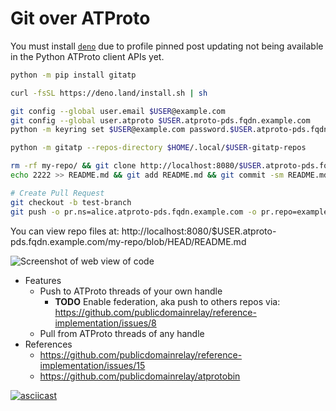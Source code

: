 # Git over ATProto

You must install [`deno`](https://docs.deno.com/runtime/getting_started/installation/) due to profile pinned post updating not being available in the Python ATProto client APIs yet.

```bash
python -m pip install gitatp

curl -fsSL https://deno.land/install.sh | sh

git config --global user.email $USER@example.com
git config --global user.atproto $USER.atproto-pds.fqdn.example.com
python -m keyring set $USER@example.com password.$USER.atproto-pds.fqdn.example.com

python -m gitatp --repos-directory $HOME/.local/$USER-gitatp-repos

rm -rf my-repo/ && git clone http://localhost:8080/$USER.atproto-pds.fqdn.example.com/my-repo.git && cd my-repo
echo 2222 >> README.md && git add README.md && git commit -sm README.md && git push

# Create Pull Request
git checkout -b test-branch
git push -o pr.ns=alice.atproto-pds.fqdn.example.com -o pr.repo=example-policy-maintainers -o pr.branch=main origin test-branch
```

You can view repo files at: http://localhost:8080/$USER.atproto-pds.fqdn.example.com/my-repo/blob/HEAD/README.md

![Screenshot of web view of code](https://github.com/user-attachments/assets/b7387416-7981-4f2d-bf1c-f3ffe6095f05)

- Features
  - Push to ATProto threads of your own handle
    - **TODO** Enable federation, aka push to others repos via: https://github.com/publicdomainrelay/reference-implementation/issues/8
  - Pull from ATProto threads of any handle
- References
  - https://github.com/publicdomainrelay/reference-implementation/issues/15
  - https://github.com/publicdomainrelay/atprotobin

[![asciicast](https://asciinema.org/a/692702.svg)](https://asciinema.org/a/692702)
